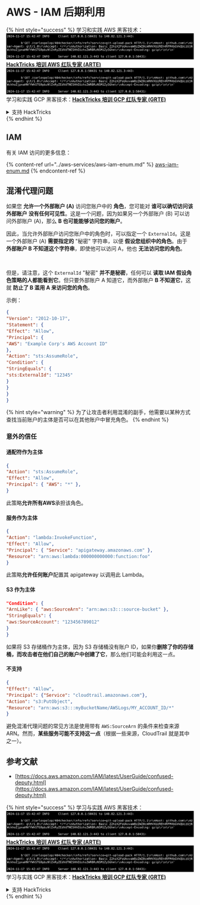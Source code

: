 # AWS - IAM 后期利用

{% hint style="success" %}
学习和实践 AWS 黑客技术：<img src="../../../.gitbook/assets/image (1).png" alt="" data-size="line">[**HackTricks 培训 AWS 红队专家 (ARTE)**](https://training.hacktricks.xyz/courses/arte)<img src="../../../.gitbook/assets/image (1).png" alt="" data-size="line">\
学习和实践 GCP 黑客技术：<img src="../../../.gitbook/assets/image (2).png" alt="" data-size="line">[**HackTricks 培训 GCP 红队专家 (GRTE)**<img src="../../../.gitbook/assets/image (2).png" alt="" data-size="line">](https://training.hacktricks.xyz/courses/grte)

<details>

<summary>支持 HackTricks</summary>

* 查看 [**订阅计划**](https://github.com/sponsors/carlospolop)!
* **加入** 💬 [**Discord 群组**](https://discord.gg/hRep4RUj7f) 或 [**telegram 群组**](https://t.me/peass) 或 **关注** 我们的 **Twitter** 🐦 [**@hacktricks\_live**](https://twitter.com/hacktricks\_live)**.**
* **通过向** [**HackTricks**](https://github.com/carlospolop/hacktricks) 和 [**HackTricks Cloud**](https://github.com/carlospolop/hacktricks-cloud) github 仓库提交 PR 分享黑客技巧。

</details>
{% endhint %}

## IAM

有关 IAM 访问的更多信息：

{% content-ref url="../aws-services/aws-iam-enum.md" %}
[aws-iam-enum.md](../aws-services/aws-iam-enum.md)
{% endcontent-ref %}

## 混淆代理问题

如果您 **允许一个外部账户 (A)** 访问您账户中的 **角色**，您可能对 **谁可以确切访问该外部账户** **没有任何可见性**。这是一个问题，因为如果另一个外部账户 (B) 可以访问外部账户 (A)，那么 **B 也可能能够访问您的账户**。

因此，当允许外部账户访问您账户中的角色时，可以指定一个 `ExternalId`。这是一个外部账户 (A) **需要指定的** "秘密" 字符串，以便 **假设您组织中的角色**。由于 **外部账户 B 不知道这个字符串**，即使他可以访问 A，他也 **无法访问您的角色**。

<figure><img src="../../../.gitbook/assets/image (95).png" alt=""><figcaption></figcaption></figure>

但是，请注意，这个 `ExternalId` "秘密" **并不是秘密**，任何可以 **读取 IAM 假设角色策略的人都能看到它**。但只要外部账户 A 知道它，而外部账户 **B 不知道它**，这就 **防止了 B 滥用 A 来访问您的角色**。

示例：
```json
{
"Version": "2012-10-17",
"Statement": {
"Effect": "Allow",
"Principal": {
"AWS": "Example Corp's AWS Account ID"
},
"Action": "sts:AssumeRole",
"Condition": {
"StringEquals": {
"sts:ExternalId": "12345"
}
}
}
}
```
{% hint style="warning" %}
为了让攻击者利用混淆的副手，他需要以某种方式查找当前账户的主体是否可以在其他账户中冒充角色。
{% endhint %}

### 意外的信任

#### 通配符作为主体
```json
{
"Action": "sts:AssumeRole",
"Effect": "Allow",
"Principal": { "AWS": "*" },
}
```
此策略**允许所有AWS**承担该角色。

#### 服务作为主体
```json
{
"Action": "lambda:InvokeFunction",
"Effect": "Allow",
"Principal": { "Service": "apigateway.amazonaws.com" },
"Resource": "arn:aws:lambda:000000000000:function:foo"
}
```
此策略**允许任何账户**配置其 apigateway 以调用此 Lambda。

#### S3 作为主体
```json
"Condition": {
"ArnLike": { "aws:SourceArn": "arn:aws:s3:::source-bucket" },
"StringEquals": {
"aws:SourceAccount": "123456789012"
}
}
```
如果将 S3 存储桶作为主体，因为 S3 存储桶没有账户 ID，如果你**删除了你的存储桶，而攻击者在他们自己的账户中创建了它**，那么他们可能会利用这一点。

#### 不支持
```json
{
"Effect": "Allow",
"Principal": {"Service": "cloudtrail.amazonaws.com"},
"Action": "s3:PutObject",
"Resource": "arn:aws:s3:::myBucketName/AWSLogs/MY_ACCOUNT_ID/*"
}
```
避免混淆代理问题的常见方法是使用带有 `AWS:SourceArn` 的条件来检查来源 ARN。然而，**某些服务可能不支持这一点**（根据一些来源，CloudTrail 就是其中之一）。

## 参考文献

* [https://docs.aws.amazon.com/IAM/latest/UserGuide/confused-deputy.html](https://docs.aws.amazon.com/IAM/latest/UserGuide/confused-deputy.html)

{% hint style="success" %}
学习与实践 AWS 黑客技术：<img src="../../../.gitbook/assets/image (1).png" alt="" data-size="line">[**HackTricks 培训 AWS 红队专家 (ARTE)**](https://training.hacktricks.xyz/courses/arte)<img src="../../../.gitbook/assets/image (1).png" alt="" data-size="line">\
学习与实践 GCP 黑客技术：<img src="../../../.gitbook/assets/image (2).png" alt="" data-size="line">[**HackTricks 培训 GCP 红队专家 (GRTE)**<img src="../../../.gitbook/assets/image (2).png" alt="" data-size="line">](https://training.hacktricks.xyz/courses/grte)

<details>

<summary>支持 HackTricks</summary>

* 查看 [**订阅计划**](https://github.com/sponsors/carlospolop)!
* **加入** 💬 [**Discord 群组**](https://discord.gg/hRep4RUj7f) 或 [**Telegram 群组**](https://t.me/peass) 或 **关注** 我们的 **Twitter** 🐦 [**@hacktricks\_live**](https://twitter.com/hacktricks\_live)**.**
* **通过向** [**HackTricks**](https://github.com/carlospolop/hacktricks) 和 [**HackTricks Cloud**](https://github.com/carlospolop/hacktricks-cloud) GitHub 仓库提交 PR 来分享黑客技巧。

</details>
{% endhint %}
